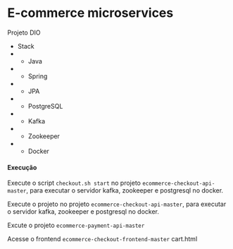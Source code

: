 # E-commerce microservices
Projeto DIO

 - Stack
 - - Java 
 - - Spring
 - - JPA
 - - PostgreSQL
 - - Kafka
 - - Zookeeper
 - - Docker
 
#### Execução

Execute o script `checkout.sh start` no projeto `ecommerce-checkout-api-master`, para executar o servidor kafka, zookeeper e postgresql no docker.

Execute o projeto  no projeto `ecommerce-checkout-api-master`, para executar o servidor kafka, zookeeper e postgresql no docker.

Excute o projeto `ecommerce-payment-api-master`

Acesse o frontend `ecommerce-checkout-frontend-master`  cart.html


